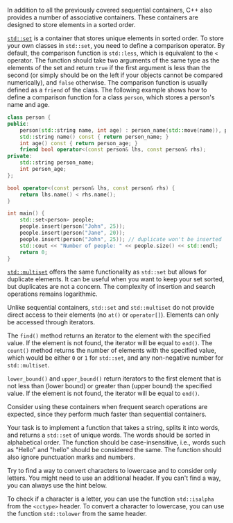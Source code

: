 In addition to all the previously covered sequential containers, C++ also provides a number of associative containers. These containers are designed to store elements in a sorted order.

[`std::set`](http://en.cppreference.com/w/cpp/container/set) is a container that stores unique elements in sorted order. To store your own classes in `std::set`, you need to define a comparison operator. By default, the comparison function is `std::less`, which is equivalent to the `<` operator. 
The function should take two arguments of the same type as the elements of the set and return `true` if the first argument is less than the second (or simply should be on the left if your objects cannot be compared numerically), and `false` otherwise. The comparison function is usually defined as a `friend` of the class. The following example shows how to define a comparison function for a class `person`, which stores a person's name and age.

```cpp
class person {
public:
    person(std::string name, int age) : person_name(std::move(name)), person_age(age) {}
    std::string name() const { return person_name; }
    int age() const { return person_age; }
    friend bool operator<(const person& lhs, const person& rhs);
private:
    std::string person_name;
    int person_age;
};

bool operator<(const person& lhs, const person& rhs) {
    return lhs.name() < rhs.name();
}

int main() {
    std::set<person> people;
    people.insert(person("John", 25));
    people.insert(person("Jane", 20));
    people.insert(person("John", 25)); // duplicate won't be inserted
    std::cout << "Number of people: " << people.size() << std::endl;
    return 0;
}
```

[`std::multiset`](http://en.cppreference.com/w/cpp/container/multiset) offers the same functionality as `std::set` but allows for duplicate elements. It can be useful when you want to keep your set sorted, but duplicates are not a concern. The complexity of insertion and search operations remains logarithmic.

Unlike sequential containers, `std::set` and `std::multiset` do not provide direct access to their elements (no `at()` or `operator[]`). Elements can only be accessed through iterators.

The `find()` method returns an iterator to the element with the specified value. If the element is not found, the iterator will be equal to `end()`. The `count()` method returns the number of elements with the specified value, which would be either `0` or `1` for `std::set`, and any non-negative number for `std::multiset`.

`lower_bound()` and `upper_bound()` return iterators to the first element that is not less than (lower bound) or greater than (upper bound) the specified value. If the element is not found, the iterator will be equal to `end()`.

Consider using these containers when frequent search operations are expected, since they perform much faster than sequential containers.

Your task is to implement a function that takes a string, splits it into words, and returns a `std::set` of unique words. The words should be sorted in alphabetical order. The function should be case-insensitive, i.e., words such as "Hello" and "hello" should be considered the same. The function should also ignore punctuation marks and numbers. 

Try to find a way to convert characters to lowercase and to consider only letters. You might need to use an additional header. If you can't find a way, you can always use the hint below. 

<div class="hint">
  To check if a character is a letter, you can use the function <code>std::isalpha</code> from the <code>&lt;cctype&gt;</code> header. To convert a character to lowercase, you can use the function <code>std::tolower</code> from the same header.
</div>
